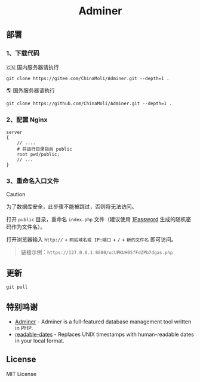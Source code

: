 <h1 align="center">Adminer</h1>

## 部署
### 1、下载代码
🇨🇳 国内服务器请执行
```shell
git clone https://gitee.com/ChinaMoli/Adminer.git --depth=1 .
```
🌎 国外服务器请执行
```shell
git clone https://github.com/ChinaMoli/Adminer.git --depth=1 .
```

### 2、配置 Nginx
```nginx
server
{
    // ....
    # 将运行目录指向 public
    root pwd/public;
    // ...
}
```

### 3、重命名入口文件
> [!CAUTION]
> 为了数据库安全，此步骤不能被跳过，否则将无法访问。

打开 `public` 目录，重命名 `index.php` 文件（建议使用 [1Password](https://1password.com/zh-cn/password-generator) 生成的随机密码作为文件名）。

打开浏览器输入 `http://` + `网站域名或 IP:端口` + `/` + `新的文件名` 即可访问。
> 链接示例：`https://127.0.0.1:8080/ucUPKUH05fFdZPb7dgas.php`

## 更新
```shell
git pull
```

## 特别鸣谢
- [Adminer](https://github.com/vrana/adminer/) - Adminer is a full-featured database management tool written in PHP.
- [readable-dates](https://gist.github.com/scr4bble/9ee4a9f1405ffc1465f59e03768e2768) - Replaces UNIX timestamps with human-readable dates in your local format.

## License
MIT License
